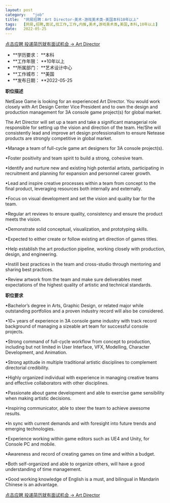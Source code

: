 ```yaml
---
layout:	post
category:	"job"
title:	"网易招聘：Art Director-美术-游戏美术类-美国本科10年以上"
tags:	[网易,招聘,面试,找工作,工作,内推,美术,游戏美术类,美国,本科,10年以上]
date:	2022-05-25
---
```


[点击应聘 投递简历就有面试机会 ->  Art Director](http://mobile.bole.netease.com/bole/boleDetail?id=40462&employeeId=346f03c3cda5f04c&key=all)



- **学历要求： **本科
- **工作年限： **10年以上
- **所属部门： **艺术设计中心
- **工作城市： **美国
- **发布日期： **2022-05-25



**职位描述**

NetEase Game is looking for an experienced Art Director.  You would work closely with Art Design Center Vice President and to own the design and production management for 3A console game project(s) for global market. 

The Art Director will set up a team and take a significant managerial role responsible for setting up the vision and direction of the team. He/She will consistently lead and improve art design professionalism to ensure Netease products are strongly competitive in global market.





•Manage a team of full-cycle game art designers for 3A console project(s).

•Foster positivity and team spirit to build a strong, cohesive team.

•Identify and nurture new and existing high potential artists, participating in recruitment and planning for expansion and personnel career growth.

•Lead and inspire creative processes within a team from concept to the final product, leveraging resources both internally and externally.

•Focus on visual development and set the vision and quality bar for the team.

•Regular art reviews to ensure quality, consistency and ensure the product meets the vision.

•Demonstrate solid conceptual, visualization, and prototyping skills.

•Expected to either create or follow existing art direction of games titles.

•Help establish the art production pipeline, working closely with production, design, and engineering.

•Instill best practices in the team and cross-studio through mentoring and sharing best practices.

•Review artwork from the team and make sure deliverables meet expectations of the highest quality of artistic and technical standards.







**职位要求**

•Bachelor’s degree in Arts, Graphic Design, or related major while outstanding portfolios and a proven industry record will also be considered.

•10+ years of experience in 3A console game industry with track record background of managing a sizeable art team for successful console projects.

•Strong command of full-cycle workflow from concept to production, including but not limited in User Interface, VFX, Modelling, Character Development, and Animation.

•Strong aptitude in multiple traditional artistic disciplines to complement directorial credibility.

•Highly organized individual with experience in managing creative teams and effective collaborators with other disciplines.

•Passionate about game development and able to exercise game sensibility when making artistic decisions.

•Inspiring communicator, able to steer the team to achieve awesome results.

•In sync with current demands and with foresight into future trends and emerging technologies.

•Experience working within game editors such as UE4 and Unity, for Console PC and mobile.

•Awareness and record of creating games on time and within a budget.

•Both self-organized and able to organize others, will have a good understanding of time management.

•Good working knowledge of English is a must, and bilingual in Mandarin Chinese is an advantage.





[点击应聘 投递简历就有面试机会 ->  Art Director](http://mobile.bole.netease.com/bole/boleDetail?id=40462&employeeId=346f03c3cda5f04c&key=all)